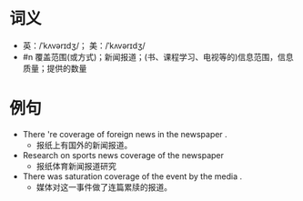 # 词义
- 英：/ˈkʌvərɪdʒ/； 美：/ˈkʌvərɪdʒ/
- #n 覆盖范围(或方式)；新闻报道；(书、课程学习、电视等的)信息范围，信息质量；提供的数量
# 例句
- There 're coverage of foreign news in the newspaper .
	- 报纸上有国外的新闻报道。
- Research on sports news coverage of the newspaper
	- 报纸体育新闻报道研究
- There was saturation coverage of the event by the media .
	- 媒体对这一事件做了连篇累牍的报道。

